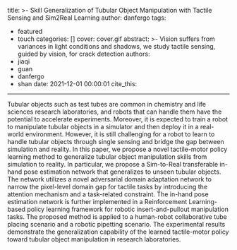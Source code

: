 title: >-
  Skill Generalization of Tubular Object Manipulation with Tactile Sensing and
  Sim2Real Learning
author: danfergo
tags:
  - featured
  - touch
categories: []
cover: cover.gif
abstract: >-
  Vision suffers from variances in light conditions and shadows, we study
  tactile sensing, guided by vision, for crack detection
authors:
  - jiaqi
  - guan
  - danfergo
  - shan
date: 2021-12-01 00:00:01
cite_this:
---
Tubular objects such as test tubes are common in chemistry and life sciences research laboratories, and robots that can handle them have the potential to accelerate experiments. Moreover, it is expected to train a robot to manipulate tubular objects in a simulator and then deploy it in a real-world environment. However, it is still challenging for a robot to learn to handle tubular objects through single sensing and bridge the gap between simulation and reality. In this paper, we propose a novel tactile-motor policy learning method to generalize tubular object manipulation skills from simulation to reality. In particular, we propose a Sim-to-Real transferable in-hand pose estimation network that generalizes to unseen tubular objects. The network utilizes a novel adversarial domain adaptation network to narrow the pixel-level domain gap for tactile tasks by introducing the attention mechanism and a task-related constraint. The in-hand pose estimation network is further implemented in a Reinforcement Learning-based policy learning framework for robotic insert-and-pullout manipulation tasks. The proposed method is applied to a human-robot collaborative tube placing scenario and a robotic pipetting scenario. The experimental results demonstrate the generalization capability of the learned tactile-motor policy toward tubular object manipulation in research laboratories.